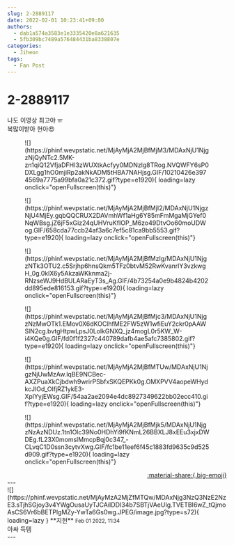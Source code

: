```yaml
---
slug: 2-2889117
date: 2022-02-01 10:23:41+09:00
authors:
  - dab1a574a3583e1e3335420e8a621635
  - 5fb309bc7489a576484431ba8338807e
categories:
  - Jiheon
tags:
  - Fan Post
---
```


# 2-2889117

<div class="post-container" markdown="1">
<div class="content-container md-sidebar__scrollwrap" markdown="1">

나도 이영상 최고야 ㅠ<br>복많이받아 헌아😍
<figure markdown="1">
![](https://phinf.wevpstatic.net/MjAyMjA2MjBfMjM3/MDAxNjU1NjgzNjQyNTc2.5MK-zn1qiQ12VfjaDFHI3zWUXtkAcfyy0MDNzlg8TRog.NVQWFY6sP0DXLgg1hO0mjiRp2akNkADM5tHBA7NAHjsg.GIF/10210426e3974569a7775a99bfa0a21c372.gif?type=e1920){ loading=lazy onclick="openFullscreen(this)"}
</figure>

<figure markdown="1">
![](https://phinf.wevpstatic.net/MjAyMjA2MjBfMjI2/MDAxNjU1NjgzNjU4MjEy.gqbQQCRUX2DAVmhWf1aHg6Y85mFmMgaMjGYef0NqWBsg.jZ6jF5xGiz24qUHVruKfIOP_M6zo49DtvOo60moUDWog.GIF/658cda77ccb24af3a6c7ef5c81ca9bb5553.gif?type=e1920){ loading=lazy onclick="openFullscreen(this)"}
</figure>

<figure markdown="1">
![](https://phinf.wevpstatic.net/MjAyMjA2MjBfMzIg/MDAxNjU1NjgzNTk3OTU2.c5Srjhp6hnsQkm5TFz0btvM52RwKvanrlY3vzkwgH_0g.0klX6y5AkzaWKknma2j-RNzseWJ9HdBULARaEyT3s_Ag.GIF/4b73254a0e9b4824b4202dd895ede816153.gif?type=e1920){ loading=lazy onclick="openFullscreen(this)"}
</figure>

<figure markdown="1">
![](https://phinf.wevpstatic.net/MjAyMjA2MjBfMjc3/MDAxNjU1NjgzNzMwOTk1.EMov0X6dKOClhfME2FW5zW1wfiEuY2ckr0pAAWSlN2cg.bvtgHtpwLpsJ0LolkGNXQ_jz4mogL0r5KW_W-i4KQe0g.GIF/fd0f1f2327c440789dafb4ae5afc7385802.gif?type=e1920){ loading=lazy onclick="openFullscreen(this)"}
</figure>

<figure markdown="1">
![](https://phinf.wevpstatic.net/MjAyMjA2MjBfMTUw/MDAxNjU1NjgzNjUwMzAw.lqBE9NCBec-AXZPuaXkCjbdwh9wrirPSbfxSKQEPKk0g.OMXPVV4aopeWHydkcJlOd_OlfjRZ1ykE3-XplYyjEWsg.GIF/54aa2ae2094e4dc8927349622bb02ecc410.gif?type=e1920){ loading=lazy onclick="openFullscreen(this)"}
</figure>

<figure markdown="1">
![](https://phinf.wevpstatic.net/MjAyMjA2MjBfMjk5/MDAxNjU1NjgzNzAzNDUz.1tn1Olc39No0HDhYi9fKNmL26BBXLJ8xEEu3xjxDWDEg.fL23X0momslMmcpBqj0c347_-CLvqC1D0ssn3cytvXwg.GIF/fc1be11eef6f45c1883fd9635c9d525d909.gif?type=e1920){ loading=lazy onclick="openFullscreen(this)"}
</figure>


</div>
</div>

<div style="text-align: right;" markdown="1">
<a href="https://weverse.io/fromis9/fanpost/2-2889117" style="text-align: right;">:material-share:{.big-emoji}</a>
</div>
---

<div class="comments-container md-sidebar__scrollwrap" markdown="1">
<div class="comment" markdown="1">
<div class='id-container' markdown="1">
![](https://phinf.wevpstatic.net/MjAyMzA2MjZfMTQw/MDAxNjg3NzQ3NzE2NzE3.sTjhSGjoy3v4YWgOusaUyTJCAiIDDI34b7SBTjVAeUIg.TVETBI6wZ_tQjmoAsCS6Vr6bBETPlgMZy-YwTa6Gs0wg.JPEG/image.jpg?type=s72){ loading=lazy }
**<span class="artist">지헌</span>** <small>Feb 01 2022, 11:34</small><br>
</div>
<div class='comment-body' markdown="1">
아싸 득템
</div>
</div>
</div>
---
